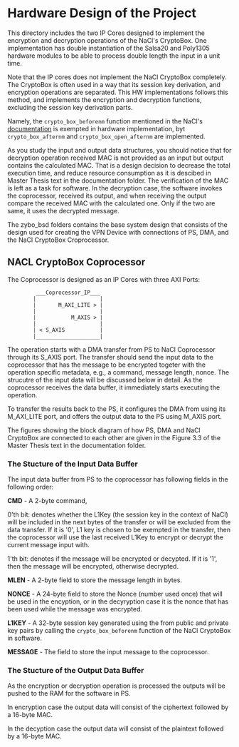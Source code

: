 # Hardware Design of the Project

This directory includes the two IP Cores designed to implement the encryption and decryption operations of the NaCl's CryptoBox. One implementation has double instantiation of the Salsa20 and Poly1305 hardware modules to be able to process double length the input in a unit time.

Note that the IP cores does not implement the NaCl CryptoBox completely. The CryptoBox is often used in a way that its session key derivation, and encryption operations are separated. This HW implementations follows this method, and implements the encryption and decryption functions, excluding the session key derivation parts. 

Namely, the `crypto_box_beforenm` function mentioned in the NaCl's [documentation](https://nacl.cr.yp.to/box.html) is exempted in hardware implementation, byt `crypto_box_afternm` and `crypto_box_open_afternm` are implemented.

As you study the input and output data structures, you should notice that for decryption operation received MAC is not provided as an input but output contains the calculated MAC. That is a design decision to decrease the total execution time, and reduce resource consumption as it is descibed in Master Thesis text in the documentation folder. The verification of the MAC is left as a task for software. In the decryption case, the software invokes the coprocessor, received its output, and when receiving the output compare the received MAC with the calculated one. Only if the two are same, it uses the decrypted message.

The zybo_bsd folders contains the base system design that consists of the design used for creating the VPN Device with connections of PS, DMA, and the NaCl CryptoBox Croprocessor.

## NACL CryptoBox Coprocessor

The Coprocessor is designed as an IP Cores with three AXI Ports:
```
         ___Coprocessor_IP___
        |                    |
        |       M_AXI_LITE > |
        |                    |
        |           M_AXIS > |
        |                    |
        | < S_AXIS           |
        |____________________|
```
The operation starts with a DMA transfer from PS to NaCl Coprocessor through its S_AXIS port. The transfer should send the input data to the coprocessor that has the message to be encrypted togeter with the operation specific metadata, e.g., a command, message length, nonce. The strucutre of the input data will be discussed below in detail. As the coprocessor receives the data buffer, it immediately starts executing the operation.

To transfer the results back to the PS, it configures the DMA from using its M_AXI_LITE port, and offers the output data to the PS using M_AXIS port.

The figures showing the block diagram of how PS, DMA and NaCl CryptoBox are connected to each other are given in the Figure 3.3 of the Master Thesis text in the documentation folder.

### The Stucture of the Input Data Buffer

The input data buffer from PS to the coprocessor has following fields in the following order:

**CMD** - A 2-byte command, 

0'th bit: denotes whether the L1Key (the session key in the context of NaCl) will be included in the next bytes of the transfer or will be excluded from the data transfer. If it is '0', L1 key is chosen to be exempted in the transfer, then the coprocessor will use the last received L1Key to encrypt or decrypt the current message input with.

1'th bit: denotes if the message will be encrypted or decypted. If it is '1', then the message will be encrypted, otherwise decrypted.

**MLEN** - A 2-byte field to store the message length in bytes.

**NONCE** - A 24-byte field to store the Nonce (number used once) that will be used in the encyption, or in the decyryption case it is the nonce that has been used while the message was encrypted.

**L1KEY** - A 32-byte session key generated using the from public and private key pairs by calling the `crypto_box_beforenm` function of the NaCl CryptoBox in software.

**MESSAGE** - The field to store the input message to the coprocessor.

### The Stucture of the Output Data Buffer

As the encryption or decryption operation is processed the outputs will be pushed to the RAM for the software in PS. 

In encryption case the output data will consist of the ciphertext followed by a 16-byte MAC.

In the decyption case the output data will consist of the plaintext followed by a 16-byte MAC.  